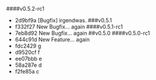 ####v0.5.2-rc1
* 2d9bf9a [Bugfix] irgendwas.
###v0.5.1
* f332f27 New Bugfix... again
####v0.5.1-rc1
* 7eb8d92 New Bugfix... again
##v0.5.0
####v0.5.0-rc1
* 644c91d New Feature... again
* fdc2429 g
* d9520cf f
* ee07bbb e
* 58a287e d
* f2fe85a c
